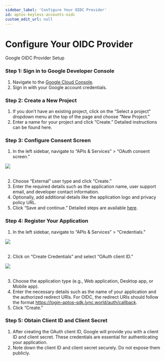 ```yaml
---
sidebar_label: 'Configure Your OIDC Provider'
id: aptos-keyless-accounts-oidc
custom_edit_url: null
---
```

# Configure Your OIDC Provider
<span className="text-lg text-[rgb(192,192,192)]">Google OIDC Provider Setup</span>

### Step 1: Sign in to Google Developer Console
1. Navigate to the [Google Cloud Console](https://console.cloud.google.com/).
2. Sign in with your Google account credentials.

### Step 2: Create a New Project
1. If you don’t have an existing project, click on the “Select a project” dropdown menu at the top of the page and choose “New Project.”
2. Enter a name for your project and click “Create.” Detailed instructions can be found here.

### Step 3: Configure Consent Screen
1. In the left sidebar, navigate to “APIs & Services” > “OAuth consent screen.”


<div className="flex flex-col items-center">
    <img src="/img/APTOS/keyless/oidc/keyless.png"/>
    <!-- <span className="font-bold text-[rgb(192,192,192)]">Assets -> Import Package -> Custom Package</span> -->
</div>
<br/>

2. Choose “External” user type and click “Create.”
3. Enter the required details such as the application name, user support email, and developer contact information.
4. Optionally, add additional details like the application logo and privacy policy URL.
5. Click “Save and continue.” Detailed steps are available [here](https://developers.google.com/workspace/guides/create-credentials#configure_the_oauth_consent_screen).

### Step 4: Register Your Application
1. In the left sidebar, navigate to “APIs & Services” > “Credentials.”

<div className="flex flex-col items-center">
    <img className="w-[90%]" src="/img/APTOS/keyless/oidc/keyless-1.png"/>
    <!-- <span className="font-bold text-[rgb(192,192,192)]">Assets -> Import Package -> Custom Package</span> -->
</div>
<br/>

2. Click on “Create Credentials” and select “OAuth client ID.”

<div className="flex flex-col items-center">
    <img className="w-[90%]" src="/img/APTOS/keyless/oidc/keyless-2.png"/>
    <!-- <span className="font-bold text-[rgb(192,192,192)]">Assets -> Import Package -> Custom Package</span> -->
</div>
<br/>


3. Choose the application type (e.g., Web application, Desktop app, or Mobile app).
4. Enter the necessary details such as the name of your application and the authorized redirect URIs. For OIDC, the redirect URIs should follow the format https://login-aptos-sdk.lync.world/auth/callback.
5. Click “Create.”

### Step 5: Obtain Client ID and Client Secret
1. After creating the OAuth client ID, Google will provide you with a client ID and client secret. These credentials are essential for authenticating your application.
2. Note down the client ID and client secret securely. Do not expose them publicly.